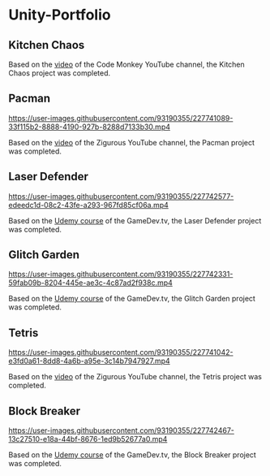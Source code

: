 # Unity-Portfolio


## Kitchen Chaos
Based on the [video](https://youtu.be/AmGSEH7QcDg) of the Code Monkey YouTube channel, the Kitchen Chaos project was completed.

## Pacman
https://user-images.githubusercontent.com/93190355/227741089-33f115b2-8888-4190-927b-8288d7133b30.mp4

Based on the [video](https://youtu.be/TKt_VlMn_aA) of the Zigurous YouTube channel, the Pacman project was completed.

## Laser Defender
https://user-images.githubusercontent.com/93190355/227742577-edeedc1d-08c2-43fe-a293-967fd85cf06a.mp4

Based on the [Udemy course](https://www.udemy.com/course/unitycourse/) of the GameDev.tv, the Laser Defender project was completed.

## Glitch Garden
https://user-images.githubusercontent.com/93190355/227742331-59fab09b-8204-445e-ae3c-4c87ad2f938c.mp4

Based on the [Udemy course](https://www.udemy.com/course/unitycourse/) of the GameDev.tv, the Glitch Garden project was completed.

## Tetris
https://user-images.githubusercontent.com/93190355/227741042-e3fd0a61-8dd8-4a6b-a95e-3c14b7947927.mp4

Based on the [video](https://youtu.be/ODLzYI4d-J8) of the Zigurous YouTube channel, the Tetris project was completed.

## Block Breaker
https://user-images.githubusercontent.com/93190355/227742467-13c27510-e18a-44bf-8676-1ed9b52677a0.mp4

Based on the [Udemy course](https://www.udemy.com/course/unitycourse/) of the GameDev.tv, the Block Breaker project was completed.


